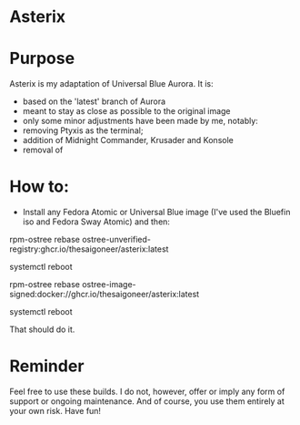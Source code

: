 # Asterix

# Purpose
Asterix is my adaptation of Universal Blue Aurora.
It is:
-  based on the 'latest' branch of Aurora
-  meant to stay as close as possible to the original image
-  only some minor adjustments have been made by me, notably:
-    removing Ptyxis as the terminal;
-    addition of Midnight Commander, Krusader and Konsole
-    removal of

# How to:
-  Install any Fedora Atomic or Universal Blue image (I've used the Bluefin iso and Fedora Sway Atomic) and then:

  rpm-ostree rebase ostree-unverified-registry:ghcr.io/thesaigoneer/asterix:latest

  systemctl reboot

  rpm-ostree rebase ostree-image-signed:docker://ghcr.io/thesaigoneer/asterix:latest

  systemctl reboot

That should do it.

# Reminder

Feel free to use these builds. I do not, however, offer or imply any form of support or ongoing maintenance. And of course, you use them entirely at your own risk. Have fun!

